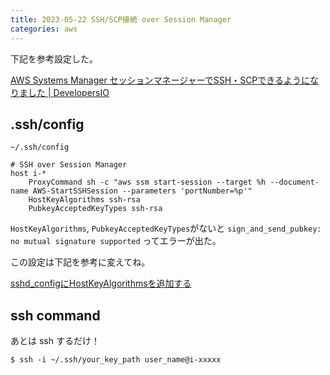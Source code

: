 ```yaml
---
title: 2023-05-22 SSH/SCP接続 over Session Manager
categories: aws
---
```


下記を参考設定した。

[AWS Systems Manager セッションマネージャーでSSH・SCPできるようになりました \| DevelopersIO](https://dev.classmethod.jp/articles/session-manager-launches-tunneling-support-for-ssh-and-scp/)

## .ssh/config

`~/.ssh/config`

```
# SSH over Session Manager
host i-*
	ProxyCommand sh -c "aws ssm start-session --target %h --document-name AWS-StartSSHSession --parameters 'portNumber=%p'"
	HostKeyAlgorithms ssh-rsa
	PubkeyAcceptedKeyTypes ssh-rsa
```

`HostKeyAlgorithms`, `PubkeyAcceptedKeyTypes`がないと `sign_and_send_pubkey: no mutual signature supported` ってエラーが出た。

この設定は下記を参考に変えてね。

[sshd_configにHostKeyAlgorithmsを追加する](https://zenn.dev/botamotch/scraps/98eab34a4d43db)

## ssh command

あとは ssh するだけ！

```console
$ ssh -i ~/.ssh/your_key_path user_name@i-xxxxx
```
